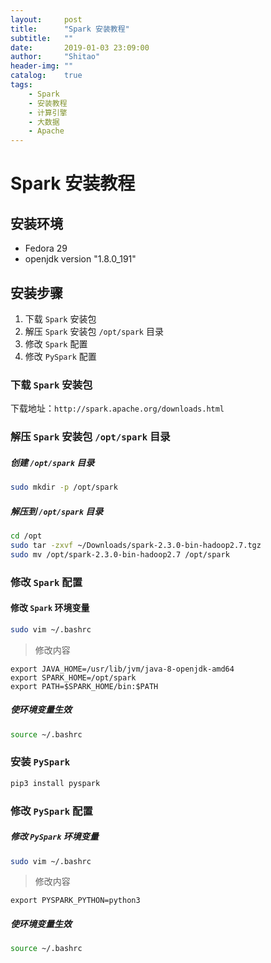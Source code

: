 ```yaml
---
layout:     post
title:      "Spark 安装教程"
subtitle:   ""
date:       2019-01-03 23:09:00
author:     "Shitao"
header-img: ""
catalog:    true
tags:
    - Spark
    - 安装教程
    - 计算引擎
    - 大数据
    - Apache
---
```



# Spark 安装教程

## 安装环境

- Fedora 29
- openjdk version "1.8.0_191"

## 安装步骤

1. 下载 `Spark` 安装包
2. 解压 `Spark` 安装包 `/opt/spark` 目录
3. 修改 `Spark` 配置
4. 修改 `PySpark` 配置

### 下载 `Spark` 安装包

下载地址：`http://spark.apache.org/downloads.html`

### 解压 `Spark` 安装包 `/opt/spark` 目录

##### 创建 `/opt/spark` 目录

```bash
sudo mkdir -p /opt/spark
```

##### 解压到  `/opt/spark` 目录

```bash
cd /opt
sudo tar -zxvf ~/Downloads/spark-2.3.0-bin-hadoop2.7.tgz
sudo mv /opt/spark-2.3.0-bin-hadoop2.7 /opt/spark
```

### 修改 `Spark` 配置

#### 修改 `Spark` 环境变量

```bash
sudo vim ~/.bashrc
```

> 修改内容

```text
export JAVA_HOME=/usr/lib/jvm/java-8-openjdk-amd64
export SPARK_HOME=/opt/spark
export PATH=$SPARK_HOME/bin:$PATH
```

##### 使环境变量生效

```bash
source ~/.bashrc
```


### 安装 `PySpark`

```bash
pip3 install pyspark
```

### 修改 `PySpark` 配置

##### 修改 `PySpark` 环境变量

```bash
sudo vim ~/.bashrc
```

> 修改内容

```text
export PYSPARK_PYTHON=python3
```

##### 使环境变量生效

```bash
source ~/.bashrc
```
